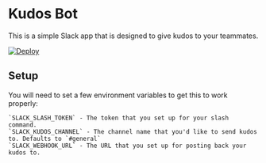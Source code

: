 Kudos Bot
============

This is a simple Slack app that is designed to give kudos to your teammates.

[![Deploy](https://www.herokucdn.com/deploy/button.svg)](https://heroku.com/deploy)

Setup
-----

You will need to set a few environment variables to get this to work properly:

    `SLACK_SLASH_TOKEN` - The token that you set up for your slash command.
    `SLACK_KUDOS_CHANNEL` - The channel name that you'd like to send kudos to. Defaults to `#general`
    `SLACK_WEBHOOK_URL` - The URL that you set up for posting back your kudos to.

